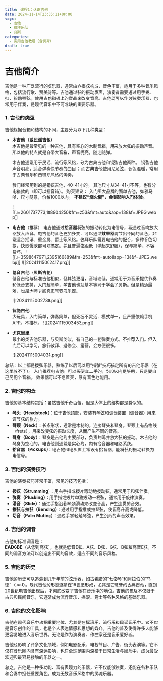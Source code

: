 ```yaml
---
title: 课程1：认识吉他
date: 2024-11-14T23:55:11+08:00
tags:
  - 吉他
  - 敬拜乐队
  - 贝斯
categories:
  - 实用吉他教程（含贝斯）
draft: true
---
```

# 吉他简介

吉他是一种广泛流行的弦乐器，通常由六根弦构成，音色丰富，适用于多种音乐风格，包括流行歌、赞美诗等。吉他通过弦的振动发声，演奏者需要通过用手拨、扫、拍动琴弦，使用吉他指板上的音品来改变音高。吉他既可以作为独奏乐器，也常用于伴奏，是现代音乐中不可或缺的重要乐器。

### 1. **吉他的类型**

吉他根据音箱和结构的不同，主要分为以下几种类型：

- **木吉他（或民谣吉他）**  
    木吉他是最常见的一种吉他，具有空心的木制音箱，用来放大弦的振动声音。所以他的特点就是自带大音箱，声音明亮，随走随弹。    
    
    木吉他通常用于民谣、流行等风格，分为古典吉他和钢弦吉他两种。
    钢弦吉他声音明亮，适合弹奏快节奏的曲目；
    而古典吉他使用尼龙弦，音色温暖，常用于古典音乐和西班牙风格的演奏。
	
	我们经常见到的是钢弦吉他，40-41寸的。
	其他尺寸从34-41寸不等，也有分电箱款的（即可以插音箱）。
	购买建议：
	入门买大品牌的面单吉他，如雅马哈，尺寸随意，价格1000以内。
	**不建议“烧火棍”，会很影响入门体验。**

	![[u=2601737773,188904250&fm=253&fmt=auto&app=138&f=JPEG.webp]]
    
- **电吉他**（推荐）
    电吉他通过**拾音器**将弦的振动转化为电信号，再通过音响放大器放大声音。电吉他的音色更加多变，可以通过**效果器**调节出不同的音色，非常适合摇滚、重金属、爵士等风格。敬拜乐队需要电吉他的配合，多种音色切换，快歌慢歌都可以搞定。并且普遍弦距低（弹起来舒服），保养简单，不容易坏。
    ![[u=3598647971,2395166889&fm=253&fmt=auto&app=138&f=JPEG.webp]]
	![[20241115002417.png]]
	
    
- **低音吉他（贝斯吉他）**  
    低音吉他与标准吉他相似，但其弦更粗，音域较低，通常用于为音乐提供节奏和低音支持，入门超简单，学吉他也就基本等同于学会了贝斯。但是精通最难，也是大师才能真正驾驭的乐器。
    
    ![[20241115002739.png]]
   
- **智能吉他**  
    大玩具，入门简单，弹奏简单，但死板不灵活，模式单一，且严重依赖手机APP。不推荐。
	![[20241115003453.png]]

- **尤克里里**  
    最小的类吉他乐器，与贝斯类似，有自己的一套弹奏方式。不推荐入门。但入门后可以学习，旅行敬拜、退修会、露营，会方便很多。
    
    ![[20241115004034.png]]

总结：以上都是拨弦乐器，熟练了以后可以用“指弹”技巧搞定所有的吉他乐器（在这里教不了）。
	入门推荐电吉他。可以买便宜二手的，500以内足够用，只是要自己另配个音箱。
	效果器可以不急着买，原有音色也能用。
### 2. **吉他的构造**

吉他的基本结构包括：虽然吉他千奇百怪，但是大体上的结构都是类似的。

- **琴头（Headstock）**：位于吉他顶部，安装有琴弦和调音装置（调音器）用来调节弦的张力。
- **琴颈（Neck）**：长条形状，通常是木制的，连接琴头和琴身。琴颈上有品格线（frets），用来改变弦的振动长度，从而产生不同的音高。
- **琴身（Body）**：琴身是吉他的主要部分，负责共鸣并放大弦的振动。木吉他的琴身为空心的，电吉他则通常是实心的，内有拾音器和电路系统。
- **拾音器（Pickups）**：电吉他和电贝斯上常设有拾音器，能将弦的振动转换为电信号。

### 3. **吉他的演奏技巧**

吉他的演奏技巧非常丰富，常见的技巧包括：

- **拨弦（Strumming）**：用右手指或拨片弯动地拨动弦，通常用于和弦伴奏。
- **弹奏（Plucking）**：用手指或拨片单独拨动一根弦，通常用于旋律演奏。
- **滑音（Slide）**：通过手指沿着琴颈滑动来改变音高，产生连贯的音效。
- **推弦与拉弦（Bending）**：通过用手指推或拉琴弦，使音高升高或降低。
- **切音（Palm Muting）**：通过手掌轻触琴弦，产生沉闷的声音效果。

### 4. **吉他的调音**

吉他的标准调音是：  
**EADGBE**（从低到高弦），也就是低音E弦、A弦、D弦、G弦、B弦和高音E弦。不同的调音方法可以创造出不同的音效，适应不同的音乐风格。

### 5. **吉他的历史**

吉他的历史可以追溯到几千年前的弦乐器，如古希腊的“七弦琴”和阿拉伯的“乌德”（oud）。现代吉他的形态逐渐在19世纪形成，尤其是西班牙的古典吉他，直到20世纪电吉他出现后，才彻底改变了吉他在音乐中的地位。吉他的普及不仅限于古典和民间音乐，它逐渐成为流行音乐、摇滚、爵士等各种风格的基础乐器。

### 6. **吉他的文化影响**

吉他在现代音乐中占据重要地位，尤其是在摇滚乐、流行乐和民谣音乐中。它不仅是音乐创作的工具，也是个人表达情感和思想的媒介。吉他的普及使得许多人能够更容易地进入音乐世界，无论是作为演奏者、作曲家还是音乐爱好者。

吉他也影响了许多文化领域，例如电影配乐、电视节目、广告、街头表演等。它不仅在音乐圈内具有深远影响，也在全球范围内深植于日常生活与娱乐中，成为最受欢迎和最容易接触的乐器之一。

总之，吉他是一种多功能、富有表现力的乐器，它不仅能够独奏，还能在各种乐队和合奏中担任重要角色，成为无数音乐风格中的灵魂乐器。